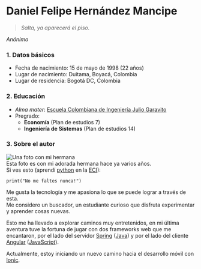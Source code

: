 # Daniel Felipe Hernández Mancipe

> *Salta, ya aparecerá el piso.*

*Anónimo*

### 1. Datos básicos
- Fecha de nacimiento: 15 de mayo de 1998 (22 años)
- Lugar de nacimiento: Duitama, Boyacá, Colombia
- Lugar de residencia: Bogotá DC, Colombia

### 2. Educación
- *Alma mater*: [Escuela Colombiana de Ingeniería Julio Garavito][eci]
- Pregrado:
	* **Economía** (Plan de estudios 7)
	* **Ingeniería de Sistemas** (Plan de estudios 14)

### 3. Sobre el autor
![Una foto con mi hermana][img]\
Esta foto es con mi adorada hermana hace ya varios años.\
Si ves esto (aprendí [python][0] en la [ECI][eci]):
```
print("No me faltes nunca!")
```

Me gusta la tecnología y me apasiona lo que se puede lograr a través de esta.\
Me considero un buscador, un estudiante curioso que disfruta experimentar y aprender cosas nuevas.

Esto me ha llevado a explorar caminos muy entretenidos, en mi última aventura tuve la fortuna de
jugar con dos frameworks web que me encantaron, por el lado del servidor [Spring][1] ([Java][1.1]) y por el 
lado del cliente [Angular][2] ([JavaScript][2.1]).

Actualmente, estoy iniciando un nuevo camino hacia el desarrollo móvil con [Ionic][3].

[eci]: https://www.escuelaing.edu.co/es/ "ECI"
[0]: https://www.python.org/
[1]: https://spring.io/
[1.1]: https://www.java.com/es/
[2]: https://angular.io/
[2.1]: https://www.javascript.com/
[3]: https://ionicframework.com/
[img]: https://avatars1.githubusercontent.com/u/46784330?s=400&u=3eaef59a9df7bd7de66792028f30891c87b9ae76&v=4
